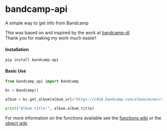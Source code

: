 # bandcamp-api
A simple way to get info from Bandcamp

This was based on and inspired by the work at [bandcamp-dl](https://github.com/iheanyi/bandcamp-dl)  
Thank you for making my work much easier!

#### Installation
`pip install bandcamp-api`

#### Basic Use
```python
from bandcamp_api import Bandcamp

bc = Bandcamp()

album = bc.get_album(album_url="https://c418.bandcamp.com/album/minecraft-volume-alpha")

print("Album title:", album.album_title)
```

For more information on the functions available see the [functions wiki](https://github.com/RustyRin/bandcamp-api/wiki/Functions) or the [object wiki](https://github.com/RustyRin/bandcamp-api/wiki/Bandcamp-api-Objects)
